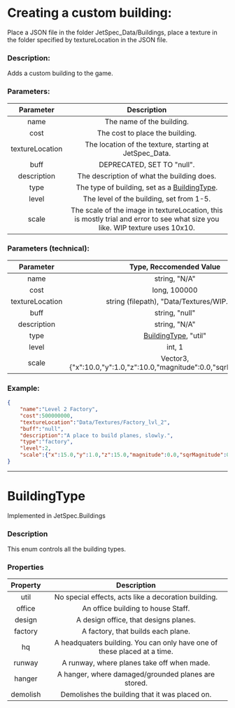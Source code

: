 # Creating a custom building:

Place a JSON file in the folder JetSpec_Data/Buildings, place a texture in the folder specified by textureLocation in the JSON file.

### Description:

Adds a custom building to the game.



### Parameters:

| Parameter       | Description                                                                                                                  |
|:---------------:|:----------------------------------------------------------------------------------------------------------------------------:|
| name            | The name of the building.                                                                                                    |
| cost            | The cost to place the building.                                                                                              |
| textureLocation | The location of the texture, starting at JetSpec\_Data.                                                                      |
| buff            | DEPRECATED, SET TO "null".                                                                                                   |
| description     | The description of what the building does.                                                                                   |
| type            | The type of building, set as a [BuildingType](#buildingtype).                                                                |
| level           | The level of the building, set from 1-5.                                                                                     |
| scale           | The scale of the image in textureLocation, this is mostly trial and error to see what size you like. WIP texture uses 10x10. |

### Parameters (technical):

| Parameter       | Type, Reccomended Value                                                 |
|:---------------:|:-----------------------------------------------------------------------:|
| name            | string, "N/A"                                                           |
| cost            | long, 100000                                                            |
| textureLocation | string (filepath), "Data/Textures/WIP.png"                              |
| buff            | string, "null"                                                          |
| description     | string, "N/A"                                                           |
| type            | [BuildingType](#buildingtype), "util"                              |
| level           | int, 1                                                                  |
| scale           | Vector3, {"x":10.0,"y":1.0,"z":10.0,"magnitude":0.0,"sqrMagnitude":0.0} |

### Example:

```json
{
    "name":"Level 2 Factory", 
    "cost":500000000, 
    "textureLocation":"Data/Textures/Factory_lvl_2", 
    "buff":"null", 
    "description":"A place to build planes, slowly.", 
    "type":"factory", 
    "level":2, 
    "scale":{"x":15.0,"y":1.0,"z":15.0,"magnitude":0.0,"sqrMagnitude":0.0}
}
```



------

# BuildingType

Implemented in JetSpec.Buildings



### Description

This enum controls all the building types.

### Properties

| Property | Description                                                              |
|:--------:|:------------------------------------------------------------------------:|
| util     | No special effects, acts like a decoration building.                     |
| office   | An office building to house Staff.                                       |
| design   | A design office, that designs planes.                                    |
| factory  | A factory, that builds each plane.                                       |
| hq       | A headquaters building. You can only have one of these placed at a time. |
| runway   | A runway, where planes take off when made.                               |
| hanger   | A hanger, where damaged/grounded planes are stored.                      |
| demolish | Demolishes the building that it was placed on.                           |


